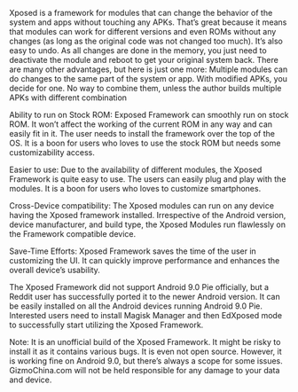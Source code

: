 Xposed is a framework for modules that can change the behavior of the system and apps without touching any APKs. That’s great because it means that modules can work for different versions and even ROMs without any changes (as long as the original code was not changed too much). It’s also easy to undo. As all changes are done in the memory, you just need to deactivate the module and reboot to get your original system back. There are many other advantages, but here is just one more: Multiple modules can do changes to the same part of the system or app. With modified APKs, you decide for one. No way to combine them, unless the author builds multiple APKs with different combination



Ability to run on Stock ROM: Exposed Framework can smoothly run on stock ROM. It won’t affect the working of the current ROM in any way and can easily fit in it. The user needs to install the framework over the top of the OS. It is a boon for users who loves to use the stock ROM but needs some customizability access.

Easier to use: Due to the availability of different modules, the Xposed Framework is quite easy to use. The users can easily plug and play with the modules. It is a boon for users who loves to customize smartphones.

Cross-Device compatibility: The Xposed modules can run on any device having the Xposed framework installed. Irrespective of the Android version, device manufacturer, and build type, the Xposed Modules run flawlessly on the Framework compatible device.

Save-Time Efforts: Xposed Framework saves the time of the user in customizing the UI. It can quickly improve performance and enhances the overall device’s usability.

The Xposed Framework did not support Android 9.0 Pie officially, but a Reddit user has successfully ported it to the newer Android version. It can be easily installed on all the Android devices running Android 9.0 Pie. Interested users need to install Magisk Manager and then EdXposed mode to successfully start utilizing the Xposed Framework.

Note: It is an unofficial build of the Xposed Framework. It might be risky to install it as it contains various bugs. It is even not open source. However, it is working fine on Android 9.0, but there’s always a scope for some issues. GizmoChina.com will not be held responsible for any damage to your data and device.
